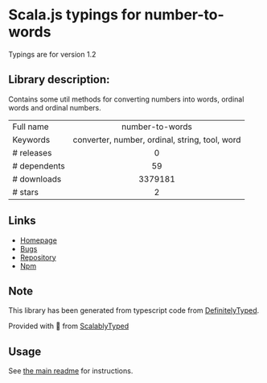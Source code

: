 
# Scala.js typings for number-to-words

Typings are for version 1.2

## Library description:
Contains some util methods for converting numbers into words, ordinal words and ordinal numbers.

|                    |                 |
| ------------------ | :-------------: |
| Full name          | number-to-words |
| Keywords           | converter, number, ordinal, string, tool, word |
| # releases         | 0 |
| # dependents       | 59 |
| # downloads        | 3379181 |
| # stars            | 2 |

## Links
- [Homepage](https://github.com/marlun78/number-to-words)
- [Bugs](https://github.com/marlun78/number-to-words/issues)
- [Repository](https://github.com/marlun78/number-to-words)
- [Npm](https://www.npmjs.com/package/number-to-words)
    


## Note
This library has been generated from typescript code from [DefinitelyTyped](https://definitelytyped.org).

Provided with :purple_heart: from [ScalablyTyped](https://github.com/oyvindberg/ScalablyTyped)

## Usage
See [the main readme](../../readme.md) for instructions.


